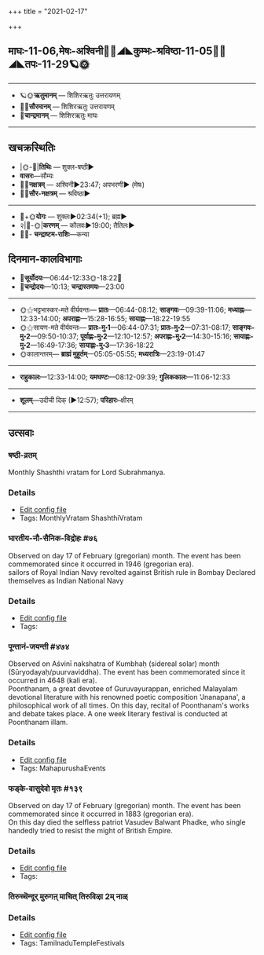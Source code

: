 +++
title = "2021-02-17"

+++
## माघः-11-06,मेषः-अश्विनी🌛🌌◢◣कुम्भः-श्रविष्ठा-11-05🌌🌞◢◣तपः-11-29🪐🌞
___________________
- 🪐🌞**ऋतुमानम्** — शिशिरऋतुः उत्तरायणम्
- 🌌🌞**सौरमानम्** — शिशिरऋतुः उत्तरायणम्
- 🌛**चान्द्रमानम्** — शिशिरऋतुः माघः
___________________


## खचक्रस्थितिः
- |🌞-🌛|**तिथिः** — शुक्ल-षष्ठी►  
- **वासरः**—सौम्यः  
- 🌌🌛**नक्षत्रम्** — अश्विनी►23:47; अपभरणी► (मेषः)  
- 🌌🌞**सौर-नक्षत्रम्** — श्रविष्ठा►  
___________________
- 🌛+🌞**योगः** — शुक्लः►02:34(+1); ब्रह्म►  
- २|🌛-🌞|**करणम्** — कौलवः►19:00; तैतिलः►  
- 🌌🌛- **चन्द्राष्टम-राशिः**—कन्या  


## दिनमान-कालविभागाः
- 🌅**सूर्योदयः**—06:44-12:33🌞️-18:22🌇  
- 🌛**चन्द्रोदयः**—10:13; **चन्द्रास्तमयः**—23:00  
___________________
- 🌞⚝भट्टभास्कर-मते वीर्यवन्तः— **प्रातः**—06:44-08:12; **साङ्गवः**—09:39-11:06; **मध्याह्नः**—12:33-14:00; **अपराह्णः**—15:28-16:55; **सायाह्नः**—18:22-19:55  
- 🌞⚝सायण-मते वीर्यवन्तः— **प्रातः-मु॰1**—06:44-07:31; **प्रातः-मु॰2**—07:31-08:17; **साङ्गवः-मु॰2**—09:50-10:37; **पूर्वाह्णः-मु॰2**—12:10-12:57; **अपराह्णः-मु॰2**—14:30-15:16; **सायाह्णः-मु॰2**—16:49-17:36; **सायाह्णः-मु॰3**—17:36-18:22  
- 🌞कालान्तरम्— **ब्राह्मं मुहूर्तम्**—05:05-05:55; **मध्यरात्रिः**—23:19-01:47  
___________________
- **राहुकालः**—12:33-14:00; **यमघण्टः**—08:12-09:39; **गुलिककालः**—11:06-12:33  
___________________
- **शूलम्**—उदीची दिक् (►12:57); **परिहारः**–क्षीरम्  
___________________

## उत्सवाः
### षष्ठी-व्रतम्

Monthly Shashthi vratam for Lord Subrahmanya.

### Details
- [Edit config file](https://github.com/sanskrit-coders/adyatithi/tree/master/devatA/kaumAra/description_only/SaSThI-vratam.toml)
- Tags: MonthlyVratam ShashthiVratam


### भारतीय-नौ-सैनिक-विद्रोहः #७६

Observed on day 17 of February (gregorian) month. The event has been commemorated since it occurred in 1946 (gregorian era).  
sailors of Royal Indian Navy revolted against British rule in Bombay Declared themselves as Indian National Navy

### Details
- [Edit config file](https://github.com/sanskrit-coders/adyatithi/tree/master/mahApuruSha/xatra-later/gregorian/day/02/17/bhAratIya-nau-sainika-vidrohaH.toml)
- Tags: 


### पून्तानं-जयन्ती #४७४

Observed on Aśvinī nakshatra of Kumbhaḥ (sidereal solar) month (Sūryodayaḥ/puurvaviddha). The event has been commemorated since it occurred in 4648 (kali era).  
Poonthanam, a great devotee of Guruvayurappan, enriched Malayalam devotional literature with his renowned poetic composition 'Jnanapana', a philosophical work of all times. On this day, recital of Poonthanam's works and debate takes place. A one week literary festival is conducted at Poonthanam illam.

### Details
- [Edit config file](https://github.com/sanskrit-coders/adyatithi/tree/master/mahApuruSha/general/sidereal_solar_month/nakshatra/11/01/pUntAnaM~jayantI.toml)
- Tags: MahapurushaEvents


### फड्के-वासुदेवो मृतः #१३९

Observed on day 17 of February (gregorian) month. The event has been commemorated since it occurred in 1883 (gregorian era).  
On this day died the selfless patriot Vasudev Balwant Phadke, who single handedly tried to resist the might of British Empire.

### Details
- [Edit config file](https://github.com/sanskrit-coders/adyatithi/tree/master/mahApuruSha/xatra-later/gregorian/day/02/17/phaDke-vAsudevo_mRtaH.toml)
- Tags: 


### तिरुच्चॆन्दूर् मुरुगऩ् माचित् तिरुविऴा 2म् नाळ्



### Details
- [Edit config file](https://github.com/sanskrit-coders/adyatithi/tree/master/temples/Tamil/relative_event/tiruccendUr%20mAcit%20tiruvizhA%20nir2aivu/offset__-10/tiruccendUr%20murugan2%20mAcit%20tiruvizhA%20%23%232%23%23m%20nAL.toml)
- Tags: TamilnaduTempleFestivals



